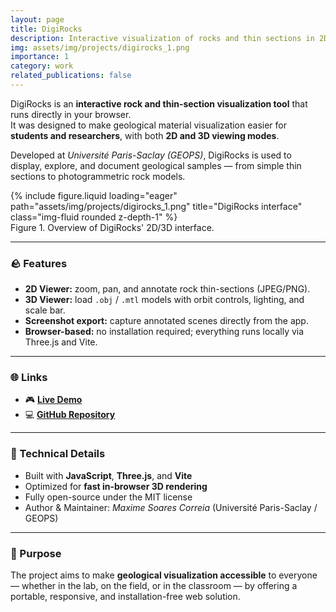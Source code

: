 ```yaml
---
layout: page
title: DigiRocks
description: Interactive visualization of rocks and thin sections in 2D and 3D.
img: assets/img/projects/digirocks_1.png
importance: 1
category: work
related_publications: false
---
```


DigiRocks is an **interactive rock and thin-section visualization tool** that runs directly in your browser.  
It was designed to make geological material visualization easier for **students and researchers**, with both **2D and 3D viewing modes**.

Developed at *Université Paris-Saclay (GEOPS)*, DigiRocks is used to display, explore, and document geological samples — from simple thin sections to photogrammetric rock models.

<div class="row justify-content-sm-center">
  <div class="col-sm-8 mt-3 mt-md-0">
    {% include figure.liquid loading="eager" path="assets/img/projects/digirocks_1.png" title="DigiRocks interface" class="img-fluid rounded z-depth-1" %}
  </div>
</div>
<div class="caption">
  Figure 1. Overview of DigiRocks' 2D/3D interface.
</div>

---

### 🪨 Features

- **2D Viewer:** zoom, pan, and annotate rock thin-sections (JPEG/PNG).  
- **3D Viewer:** load `.obj` / `.mtl` models with orbit controls, lighting, and scale bar.  
- **Screenshot export:** capture annotated scenes directly from the app.  
- **Browser-based:** no installation required; everything runs locally via Three.js and Vite.

---

### 🌐 Links

- 🎮 [**Live Demo**](https://maxsc4.github.io/digirocks-demo/)  
- 💻 [**GitHub Repository**](https://github.com/MaxSC4/digirocks-demo)

---

### 🧭 Technical Details

- Built with **JavaScript**, **Three.js**, and **Vite**  
- Optimized for **fast in-browser 3D rendering**  
- Fully open-source under the MIT license  
- Author & Maintainer: *Maxime Soares Correia* (Université Paris-Saclay / GEOPS)

---

### 🎯 Purpose

The project aims to make **geological visualization accessible** to everyone — whether in the lab, on the field, or in the classroom — by offering a portable, responsive, and installation-free web solution.
